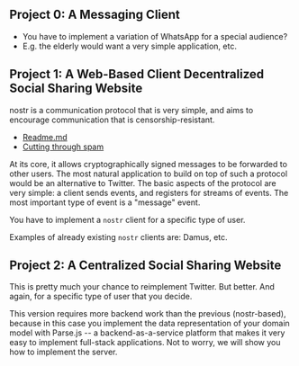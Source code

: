 
## Project 0: A Messaging Client
- You have to implement a variation of WhatsApp for a special audience?
- E.g. the elderly would want a very simple application, etc.

## Project 1: A Web-Based Client Decentralized Social Sharing Website 

nostr is a communication protocol that is very simple, and aims to encourage communication that is censorship-resistant. 
- [Readme.md](https://github.com/nostr-protocol/nostr)
- [Cutting through spam](https://www.reddit.com/r/nostr/comments/121ytwf/cutting_through_the_spam_on_damus/)

At its core, it allows cryptographically signed messages to be forwarded to other users. The most natural application to build on top of such a protocol would be an alternative to Twitter. The basic aspects of the protocol are very simple: a client sends events, and registers for streams of events. The most important type of event is a "message" event. 

You have to implement a `nostr` client for a specific type of user. 

Examples of already existing `nostr` clients are: Damus, etc.

## Project 2: A Centralized Social Sharing Website 

This is pretty much your chance to reimplement Twitter. But better. And again, for a specific type of user that you decide. 

This version requires more backend work than the previous (nostr-based), because in this case you implement the data representation of your domain model with Parse.js -- a backend-as-a-service platform that makes it very easy to implement full-stack applications. Not to worry, we will show you how to implement the server. 




